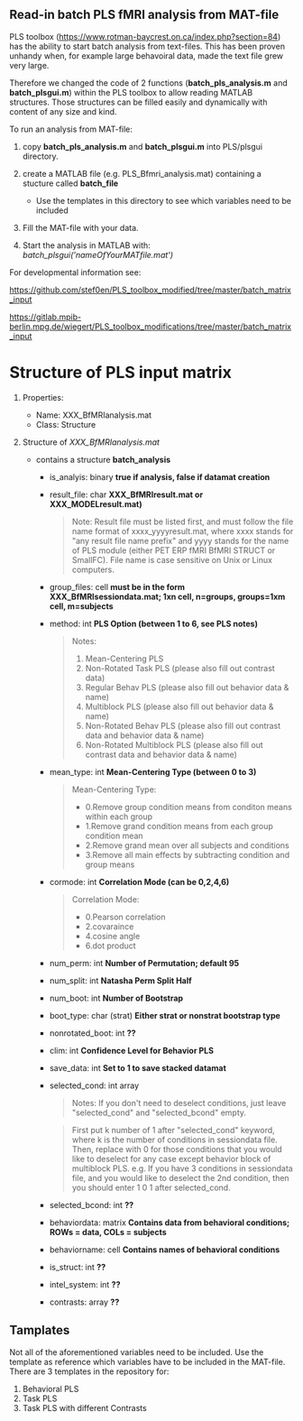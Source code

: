 ## Read-in batch PLS fMRI analysis from MAT-file
PLS toolbox (https://www.rotman-baycrest.on.ca/index.php?section=84) has the ability to start batch analysis from text-files. This has been proven unhandy when, for example large behavoiral data, made the text file grew very large.

Therefore we changed the code of 2 functions (**batch\_pls\_analysis.m** and **batch\_plsgui.m**) within the PLS toolbox to allow reading MATLAB structures. Those structures can be filled easily and dynamically with content of any size and kind.

To run an analysis from MAT-file:

1. copy **batch\_pls\_analysis.m** and **batch\_plsgui.m** into PLS/plsgui directory.
2. create a MATLAB file (e.g. PLS\_Bfmri\_analysis.mat) containing a stucture called **batch\_file**
	 * Use the templates in this directory to see which variables need to be included 
	 
3. Fill the MAT-file with your data.
4. Start the analysis in MATLAB with: _batch\_plsgui('nameOfYourMATfile.mat')_

For developmental information see:

https://github.com/stef0en/PLS_toolbox_modified/tree/master/batch_matrix_input

https://gitlab.mpib-berlin.mpg.de/wiegert/PLS_toolbox_modifications/tree/master/batch_matrix_input


# Structure of PLS input matrix


1. Properties:
	* Name: XXX_BfMRIanalysis.mat
	* Class: Structure 


2. Structure of _XXX\_BfMRIanalysis.mat_
	* contains a structure **batch\_analysis**
		* is\_analyis: binary **true if analysis, false if datamat creation**
		* result\_file: char **XXX\_BfMRIresult.mat or XXX\_MODELresult.mat)**
			> Note: 
			> Result file must be listed first, and must follow the file
			> name format of xxxx_yyyyresult.mat, where xxxx stands for
			> "any result file name prefix" and yyyy stands for the name
			> of PLS module (either PET ERP fMRI BfMRI STRUCT or SmallFC).
			> File name is case sensitive on Unix or Linux computers.
		 
		* group_files: cell **must be in the form XXX\_BfMRIsessiondata.mat; 1xn cell, n=groups, groups=1xm cell, m=subjects**
		* method: int 			**PLS Option (between 1 to 6, see PLS notes)**
			> Notes:
			> 1. Mean-Centering PLS
			> 2. Non-Rotated Task PLS (please also fill out contrast data)
			> 3. Regular Behav PLS (please also fill out behavior data & name)
			> 4. Multiblock PLS (please also fill out behavior data & name)
			> 5. Non-Rotated Behav PLS (please also fill out contrast data and
			> behavior data & name)
			> 6. Non-Rotated Multiblock PLS (please also fill out contrast data and
			> behavior data & name)
			
		* mean_type: int	**Mean-Centering Type (between 0 to 3)**
			> Mean-Centering Type:
			> * 0.Remove group condition means from conditon means within each group
			> * 1.Remove grand condition means from each group condition mean
			> * 2.Remove grand mean over all subjects and conditions
			> * 3.Remove all main effects by subtracting condition and group means
			
		* cormode: int		**Correlation Mode (can be 0,2,4,6)**
			> Correlation Mode:
			> * 0.Pearson correlation
			> * 2.covaraince
			> * 4.cosine angle
			> * 6.dot product
			
		* num\_perm: int		**Number of Permutation; default 95**
		* num\_split: int	**Natasha Perm Split Half**
		* num\_boot: int		**Number of Bootstrap**
		* boot\_type: char (strat)		**Either strat or nonstrat bootstrap type**
		* nonrotated\_boot: int **??**
		* clim: int		**Confidence Level for Behavior PLS**
		* save\_data: int		**Set to 1 to save stacked datamat**
		* selected\_cond: int array
			> Notes: If you don't need to deselect conditions, just leave
			> "selected\_cond" and "selected_bcond" empty.
			
			> First put k number of 1 after "selected_cond" keyword, where k is the
			> number of conditions in sessiondata file. Then, replace with 0 for
			> those conditions that you would like to deselect for any case except
			> behavior block of multiblock PLS. e.g. If you have 3 conditions in
			> sessiondata file, and you would like to deselect the 2nd condition,
			> then you should enter 1 0 1 after selected_cond.
			
		* selected\_bcond: int	**??**
		* behaviordata: matrix	**Contains data from behavioral conditions; ROWs = data, COLs = subjects**
		* behaviorname: cell	**Contains names of behavioral conditions**
		
		* is\_struct: int	**??**
		* intel\_system: int **??**
		
		* contrasts: array **??**
	
## Tamplates
Not all of the aforementioned variables need to be included. Use the template as reference which variables have to be included in the MAT-file. There are 3 templates in the repository for:

1. Behavioral PLS
2. Task PLS
3. Task PLS with different Contrasts